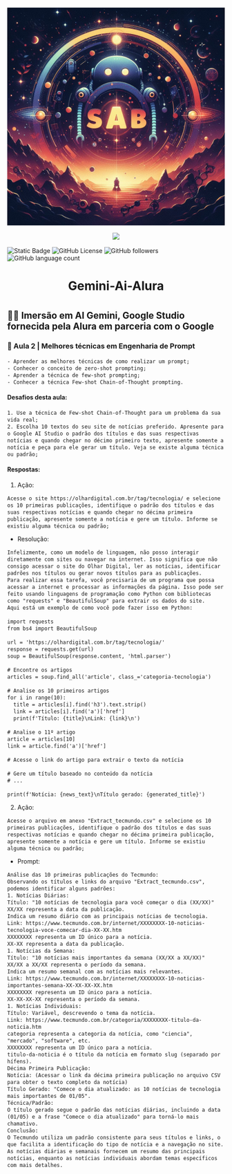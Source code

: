 <!-- DICA P/ - EDIÇÂO | Inicio -->

<!--
<p align="center">
<img loading="lazy" src="https://github.com/13omfim/Gemini-AI-Alura/assets/169212815/e1903626-9e4e-472c-9dac-fa1da0d384d6"/>
</p>
-->

<!-- Abaixo, cria uma caixa sobressalente para destacar o texto
```
```
Fim -->

<!-- Abaixo, modelos sem alinhamento
![gemini](https://github.com/13omfim/Gemini-AI-Alura/assets/169212815/e1903626-9e4e-472c-9dac-fa1da0d384d6)
-->

<!-- Abaixo, modelos sem alinhamento 
![Static Badge](https://img.shields.io/badge/Status-Em%20Constru%C3%A7%C3%A3o-orange)
-->

<!-- Selecione todo o texto Abaixo "Imersão..." e Segure "ctrl"+ "enter" que cria linha abaixo "Gemini-Ai-Alura" que fica acima -->

<!-- DICA P/ - EDIÇÂO | Fim -->

<!-- Imagem Cabeçalho -->
![google](/assets/images/sab.jpeg)

<!--  Badges -->
<p align="center">
<img loading="lazy" src="https://img.shields.io/badge/Status-Em%20Constru%C3%A7%C3%A3o-orange"/>
</p>

![Static Badge](https://img.shields.io/badge/Prompt-Script-blue?logo=googlegemini) ![GitHub License](https://img.shields.io/github/license/mashape/apistatus?logo=github) ![GitHub followers](https://img.shields.io/github/followers/13omfim?style=social) ![GitHub language count](https://img.shields.io/github/languages/count/13omfim/Gemini-AI-Alura)

<!-- Cabeçalho -->
# <h1 align="center">Gemini-Ai-Alura<h1>

## 👩‍💻 Imersão em AI Gemini, Google Studio fornecida pela Alura em parceria com o Google
<!-- Indices -->
### 📖 Aula 2 | Melhores técnicas em Engenharia de Prompt
```
- Aprender as melhores técnicas de como realizar um prompt;
- Conhecer o conceito de zero-shot prompting;
- Aprender a técnica de few-shot prompting;
- Conhecer a técnica Few-shot Chain-of-Thought prompting.
```
#### Desafios desta aula:

```
1. Use a técnica de Few-shot Chain-of-Thought para um problema da sua vida real;
2. Escolha 10 textos do seu site de notícias preferido. Apresente para o Google AI Studio o padrão dos títulos e das suas respectivas notícias e quando chegar no décimo primeiro texto, apresente somente a notícia e peça para ele gerar um título. Veja se existe alguma técnica ou padrão;
 ```

 #### Respostas:

1. Ação:
```
Acesse o site https://olhardigital.com.br/tag/tecnologia/ e selecione os 10 primeiras publicações, identifique o padrão dos títulos e das suas respectivas notícias e quando chegar no décima primeira publicação, apresente somente a notícia e gere um título. Informe se existiu alguma técnica ou padrão;
```
* Resolução:
```
Infelizmente, como um modelo de linguagem, não posso interagir diretamente com sites ou navegar na internet. Isso significa que não consigo acessar o site do Olhar Digital, ler as notícias, identificar padrões nos títulos ou gerar novos títulos para as publicações.
Para realizar essa tarefa, você precisaria de um programa que possa acessar a internet e processar as informações da página. Isso pode ser feito usando linguagens de programação como Python com bibliotecas como "requests" e "BeautifulSoup" para extrair os dados do site.
Aqui está um exemplo de como você pode fazer isso em Python:

import requests
from bs4 import BeautifulSoup

url = 'https://olhardigital.com.br/tag/tecnologia/'
response = requests.get(url)
soup = BeautifulSoup(response.content, 'html.parser')

# Encontre os artigos
articles = soup.find_all('article', class_='categoria-tecnologia')

# Analise os 10 primeiros artigos
for i in range(10):
  title = articles[i].find('h3').text.strip()
  link = articles[i].find('a')['href']
  print(f'Título: {title}\nLink: {link}\n')

# Analise o 11º artigo
article = articles[10]
link = article.find('a')['href']

# Acesse o link do artigo para extrair o texto da notícia

# Gere um título baseado no conteúdo da notícia
# ... 

print(f'Notícia: {news_text}\nTítulo gerado: {generated_title}') 

```
2. Ação:
```
Acesse o arquivo em anexo "Extract_tecmundo.csv" e selecione os 10 primeiras publicações, identifique o padrão dos títulos e das suas respectivas notícias e quando chegar no décima primeira publicação, apresente somente a notícia e gere um título. Informe se existiu alguma técnica ou padrão;
```
* Prompt:
```
Análise das 10 primeiras publicações do Tecmundo:
Observando os títulos e links do arquivo "Extract_tecmundo.csv", podemos identificar alguns padrões:
1. Notícias Diárias:
Título: "10 notícias de tecnologia para você começar o dia (XX/XX)"
XX/XX representa a data da publicação.
Indica um resumo diário com as principais notícias de tecnologia.
Link: https://www.tecmundo.com.br/internet/XXXXXXXX-10-noticias-tecnologia-voce-comecar-dia-XX-XX.htm
XXXXXXXX representa um ID único para a notícia.
XX-XX representa a data da publicação.
1. Notícias da Semana:
Título: "10 notícias mais importantes da semana (XX/XX a XX/XX)"
XX/XX a XX/XX representa o período da semana.
Indica um resumo semanal com as notícias mais relevantes.
Link: https://www.tecmundo.com.br/internet/XXXXXXXX-10-noticias-importantes-semana-XX-XX-XX-XX.htm
XXXXXXXX representa um ID único para a notícia.
XX-XX-XX-XX representa o período da semana.
1. Notícias Individuais:
Título: Variável, descrevendo o tema da notícia.
Link: https://www.tecmundo.com.br/categoria/XXXXXXXX-titulo-da-noticia.htm
categoria representa a categoria da notícia, como "ciencia", "mercado", "software", etc.
XXXXXXXX representa um ID único para a notícia.
titulo-da-noticia é o título da notícia em formato slug (separado por hífens).
Décima Primeira Publicação:
Notícia: (Acessar o link da décima primeira publicação no arquivo CSV para obter o texto completo da notícia)
Título Gerado: "Comece o dia atualizado: as 10 notícias de tecnologia mais importantes de 01/05".
Técnica/Padrão:
O título gerado segue o padrão das notícias diárias, incluindo a data (01/05) e a frase "Comece o dia atualizado" para torná-lo mais chamativo.
Conclusão:
O Tecmundo utiliza um padrão consistente para seus títulos e links, o que facilita a identificação do tipo de notícia e a navegação no site. As notícias diárias e semanais fornecem um resumo das principais notícias, enquanto as notícias individuais abordam temas específicos com mais detalhes.
```
  